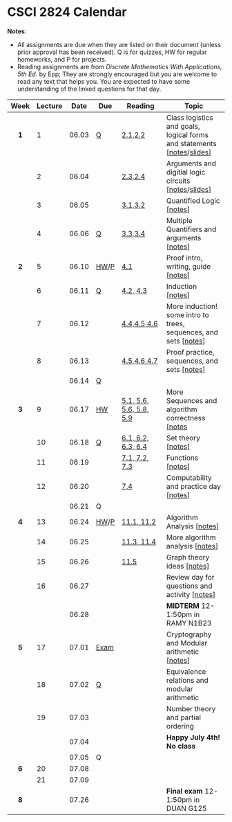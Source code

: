 # CSCI 2824 Calendar

**Notes**:
- All assignments are due when they are listed on their document (unless prior approval has been received). Q is for quizzes, HW for regular homeworks, and P for projects.
- Reading assignments are from _Discrete Mathematics With Applications, 5th Ed._ by Epp; They are strongly encouraged but you are welcome to read any text that helps you. You are expected to have some understanding of the linked questions for that day. 

| Week   | Lecture | Date         | Due |Reading        |                   Topic             	    | 
|:------:|---|:------------:| ----|---------------| ------------------------------------------|
| **1**      | 1 | 06.03        | [Q](https://canvas.colorado.edu/courses/49984/quizzes/63928)  | [2.1,2.2](https://github.com/jmbhughes/CSCI2824-Discrete-Structures/blob/master/questions/lecture01.md)         | Class logistics and goals, logical forms and statements [[notes](https://github.com/jmbhughes/CSCI2824-Discrete-Structures/blob/master/notes/lecture01.pdf)/[slides](https://github.com/jmbhughes/CSCI2824-Discrete-Structures/blob/master/slides/lecture01.pdf)]    |
|        | 2 | 06.04        |    |[2.3,2.4](https://github.com/jmbhughes/CSCI2824-Discrete-Structures/blob/master/questions/lecture02.md)         | Arguments and digitial logic circuits	[[notes](https://github.com/jmbhughes/CSCI2824-Discrete-Structures/blob/master/notes/lecture02.pdf)/[slides](https://github.com/jmbhughes/CSCI2824-Discrete-Structures/blob/master/slides/lecture02.pdf)]				  | 
|        | 3 | 06.05        |  |[3.1,3.2](https://github.com/jmbhughes/CSCI2824-Discrete-Structures/blob/master/questions/lecture03.md)         | Quantified Logic 	[[notes](https://github.com/jmbhughes/CSCI2824-Discrete-Structures/blob/master/notes/lecture03.pdf)]	     |
|        | 4 | 06.06        |   [Q](https://canvas.colorado.edu/courses/49984/quizzes/64544)  |[3.3,3.4](https://github.com/jmbhughes/CSCI2824-Discrete-Structures/blob/master/questions/lecture04.md)         | Multiple Quantifiers and arguments  [[notes](https://github.com/jmbhughes/CSCI2824-Discrete-Structures/blob/master/notes/lecture04.pdf)] 			               |
| **2**      | 5 | 06.10        | [HW](https://github.com/jmbhughes/CSCI2824-Discrete-Structures/blob/master/homework/hw1.pdf)/[P](https://github.com/jmbhughes/CSCI2824-Discrete-Structures/blob/master/homework/project1.pdf)  |[4.1](https://github.com/jmbhughes/CSCI2824-Discrete-Structures/blob/master/questions/lecture05.md)             | Proof intro, writing, guide [[notes](notes/lecture05.pdf)]   	         |
|        | 6 | 06.11        | [Q](https://canvas.colorado.edu/courses/49984/quizzes/64939)| [4.2, 4.3](https://github.com/jmbhughes/CSCI2824-Discrete-Structures/blob/master/questions/lecture06.md) | Induction [[notes](notes/lecture06.pdf)]
|        | 7 | 06.12        | | [4.4,4.5,4.6](https://github.com/jmbhughes/CSCI2824-Discrete-Structures/blob/master/questions/lecture07.md)| More induction! some intro to trees, sequences, and sets [[notes](notes/lecture07.pdf)] 
|        | 8 | 06.13        | | [4.5,4.6,4.7](https://github.com/jmbhughes/CSCI2824-Discrete-Structures/blob/master/questions/lecture08.md) | Proof practice, sequences, and sets [[notes](notes/lecture08.pdf)]
|        |    | 06.14       | [Q](https://canvas.colorado.edu/courses/49984/quizzes/64940)
| **3**      |  9 | 06.17        | [HW](https://www.overleaf.com/read/cxzsjxxwhvgg) | [5.1, 5.6, 5.6, 5.8, 5.9](questions/lecture09.md) | More Sequences and algorithm correctness  [[notes](notes/lecture09.pdf)| 
|        | 10 | 06.18        | [Q](https://canvas.colorado.edu/courses/49984/quizzes/66958) |[6.1, 6.2, 6.3, 6.4](questions/lecture10.md) | Set theory [[notes](notes/lecture10.pdf)]|
|        | 11 | 06.19        |   | [7.1, 7.2, 7.3](questions/lecture11.md) | Functions [[notes](notes/lecture11.pdf)]|
|        | 12 | 06.20        |   | [7.4](questions/lecture12.md) | Computability and practice day [[notes](notes/lecture12.pdf)]| 
|        |    | 06.21        | Q | | |
| **4**  | 13 | 06.24        | [HW](https://www.overleaf.com/read/gzrhrggvggwb)/[P](homework/project3.pdf) | [11.1, 11.2](questions/lecture13.md) | Algorithm Analysis [[notes](notes/lecture13.pdf)]|
|        | 14 | 06.25        |      | [11.3, 11.4](questions/lecture14.pdf) | More algorithm analysis [[notes](notes/lecture14.pdf)]|
|        | 15 | 06.26        |      | [11.5](questions/lecture16.pdf) | Graph theory ideas [[notes](notes/lecture15.pdf)] |
|        | 16 | 06.27        |      |  | Review day for questions and activity  [[notes](notes/lecture16.md)]|
|        |    | 06.28        |      | | **MIDTERM**    12-1:50pm in RAMY N1B23    |
| **5**  | 17 | 07.01        |  [Exam](https://github.com/jmbhughes/CSCI2824-Discrete-Structures/blob/master/misc/midterm_takehome.pdf)    | | Cryptography and Modular arithmetic [[notes](notes/lecture17.pdf)]
|        | 18 | 07.02        |  [Q](https://canvas.colorado.edu/courses/49984/quizzes/70817)    | | Equivalence relations and modular arithmetic | 
|        | 19 | 07.03        |      | | Number theory and partial ordering | 
|        |    | 07.04        |      | | **Happy July 4th! No class**|
|        |    | 07.05        | Q    | | |
|  **6** | 20 | 07.08        |      | | |
|        | 21 | 07.09        |      | | |
|  **8** |    | 07.26        |      | | **Final exam**  12-1:50pm in DUAN G125    |    

